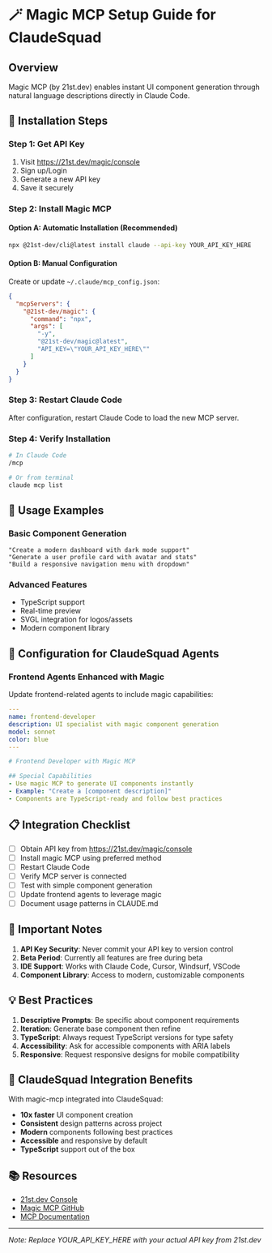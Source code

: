 # 🪄 Magic MCP Setup Guide for ClaudeSquad

## Overview
Magic MCP (by 21st.dev) enables instant UI component generation through natural language descriptions directly in Claude Code.

## 🚀 Installation Steps

### Step 1: Get API Key
1. Visit https://21st.dev/magic/console
2. Sign up/Login
3. Generate a new API key
4. Save it securely

### Step 2: Install Magic MCP

#### Option A: Automatic Installation (Recommended)
```bash
npx @21st-dev/cli@latest install claude --api-key YOUR_API_KEY_HERE
```

#### Option B: Manual Configuration
Create or update `~/.claude/mcp_config.json`:

```json
{
  "mcpServers": {
    "@21st-dev/magic": {
      "command": "npx",
      "args": [
        "-y",
        "@21st-dev/magic@latest",
        "API_KEY=\"YOUR_API_KEY_HERE\""
      ]
    }
  }
}
```

### Step 3: Restart Claude Code
After configuration, restart Claude Code to load the new MCP server.

### Step 4: Verify Installation
```bash
# In Claude Code
/mcp

# Or from terminal
claude mcp list
```

## 🎨 Usage Examples

### Basic Component Generation
```
"Create a modern dashboard with dark mode support"
"Generate a user profile card with avatar and stats"
"Build a responsive navigation menu with dropdown"
```

### Advanced Features
- TypeScript support
- Real-time preview
- SVGL integration for logos/assets
- Modern component library

## 🔧 Configuration for ClaudeSquad Agents

### Frontend Agents Enhanced with Magic
Update frontend-related agents to include magic capabilities:

```yaml
---
name: frontend-developer
description: UI specialist with magic component generation
model: sonnet
color: blue
---

# Frontend Developer with Magic MCP

## Special Capabilities
- Use magic MCP to generate UI components instantly
- Example: "Create a [component description]"
- Components are TypeScript-ready and follow best practices
```

## 📋 Integration Checklist

- [ ] Obtain API key from https://21st.dev/magic/console
- [ ] Install magic MCP using preferred method
- [ ] Restart Claude Code
- [ ] Verify MCP server is connected
- [ ] Test with simple component generation
- [ ] Update frontend agents to leverage magic
- [ ] Document usage patterns in CLAUDE.md

## 🚨 Important Notes

1. **API Key Security**: Never commit your API key to version control
2. **Beta Period**: Currently all features are free during beta
3. **IDE Support**: Works with Claude Code, Cursor, Windsurf, VSCode
4. **Component Library**: Access to modern, customizable components

## 💡 Best Practices

1. **Descriptive Prompts**: Be specific about component requirements
2. **Iteration**: Generate base component then refine
3. **TypeScript**: Always request TypeScript versions for type safety
4. **Accessibility**: Ask for accessible components with ARIA labels
5. **Responsive**: Request responsive designs for mobile compatibility

## 🎯 ClaudeSquad Integration Benefits

With magic-mcp integrated into ClaudeSquad:
- **10x faster** UI component creation
- **Consistent** design patterns across project
- **Modern** components following best practices
- **Accessible** and responsive by default
- **TypeScript** support out of the box

## 📚 Resources

- [21st.dev Console](https://21st.dev/magic/console)
- [Magic MCP GitHub](https://github.com/21st-dev/magic-mcp)
- [MCP Documentation](https://modelcontextprotocol.io)

---

*Note: Replace YOUR_API_KEY_HERE with your actual API key from 21st.dev*